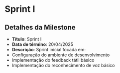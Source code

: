 # Sprint I

## Detalhes da Milestone
- **Título**: Sprint I
- **Data de término**: 20/04/2025
- **Descrição**: 
Sprint inicial focada em:
- Configuração do ambiente de desenvolvimento
- Implementação do feedback tátil básico
- Implementação do reconhecimento de voz básico
